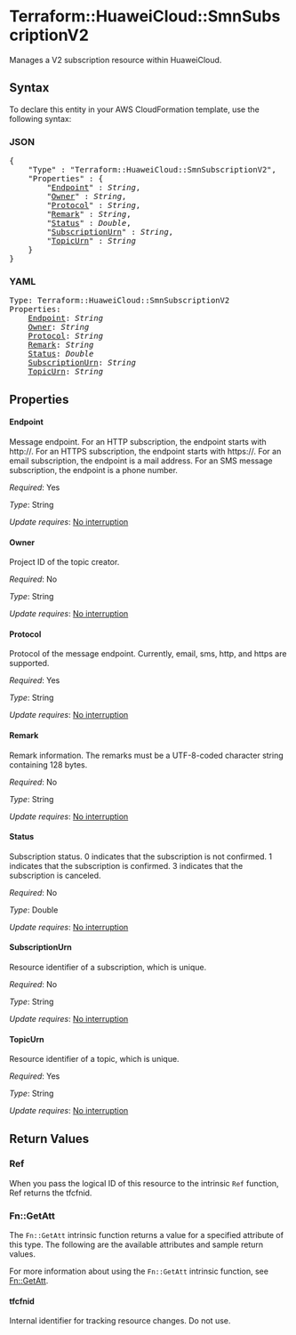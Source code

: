 # Terraform::HuaweiCloud::SmnSubscriptionV2

Manages a V2 subscription resource within HuaweiCloud.

## Syntax

To declare this entity in your AWS CloudFormation template, use the following syntax:

### JSON

<pre>
{
    "Type" : "Terraform::HuaweiCloud::SmnSubscriptionV2",
    "Properties" : {
        "<a href="#endpoint" title="Endpoint">Endpoint</a>" : <i>String</i>,
        "<a href="#owner" title="Owner">Owner</a>" : <i>String</i>,
        "<a href="#protocol" title="Protocol">Protocol</a>" : <i>String</i>,
        "<a href="#remark" title="Remark">Remark</a>" : <i>String</i>,
        "<a href="#status" title="Status">Status</a>" : <i>Double</i>,
        "<a href="#subscriptionurn" title="SubscriptionUrn">SubscriptionUrn</a>" : <i>String</i>,
        "<a href="#topicurn" title="TopicUrn">TopicUrn</a>" : <i>String</i>
    }
}
</pre>

### YAML

<pre>
Type: Terraform::HuaweiCloud::SmnSubscriptionV2
Properties:
    <a href="#endpoint" title="Endpoint">Endpoint</a>: <i>String</i>
    <a href="#owner" title="Owner">Owner</a>: <i>String</i>
    <a href="#protocol" title="Protocol">Protocol</a>: <i>String</i>
    <a href="#remark" title="Remark">Remark</a>: <i>String</i>
    <a href="#status" title="Status">Status</a>: <i>Double</i>
    <a href="#subscriptionurn" title="SubscriptionUrn">SubscriptionUrn</a>: <i>String</i>
    <a href="#topicurn" title="TopicUrn">TopicUrn</a>: <i>String</i>
</pre>

## Properties

#### Endpoint

Message endpoint.
For an HTTP subscription, the endpoint starts with http\://.
For an HTTPS subscription, the endpoint starts with https\://.
For an email subscription, the endpoint is a mail address.
For an SMS message subscription, the endpoint is a phone number.

_Required_: Yes

_Type_: String

_Update requires_: [No interruption](https://docs.aws.amazon.com/AWSCloudFormation/latest/UserGuide/using-cfn-updating-stacks-update-behaviors.html#update-no-interrupt)

#### Owner

Project ID of the topic creator.

_Required_: No

_Type_: String

_Update requires_: [No interruption](https://docs.aws.amazon.com/AWSCloudFormation/latest/UserGuide/using-cfn-updating-stacks-update-behaviors.html#update-no-interrupt)

#### Protocol

Protocol of the message endpoint. Currently, email,
sms, http, and https are supported.

_Required_: Yes

_Type_: String

_Update requires_: [No interruption](https://docs.aws.amazon.com/AWSCloudFormation/latest/UserGuide/using-cfn-updating-stacks-update-behaviors.html#update-no-interrupt)

#### Remark

Remark information. The remarks must be a UTF-8-coded
character string containing 128 bytes.

_Required_: No

_Type_: String

_Update requires_: [No interruption](https://docs.aws.amazon.com/AWSCloudFormation/latest/UserGuide/using-cfn-updating-stacks-update-behaviors.html#update-no-interrupt)

#### Status

Subscription status.
0 indicates that the subscription is not confirmed.
1 indicates that the subscription is confirmed.
3 indicates that the subscription is canceled.

_Required_: No

_Type_: Double

_Update requires_: [No interruption](https://docs.aws.amazon.com/AWSCloudFormation/latest/UserGuide/using-cfn-updating-stacks-update-behaviors.html#update-no-interrupt)

#### SubscriptionUrn

Resource identifier of a subscription, which
is unique.

_Required_: No

_Type_: String

_Update requires_: [No interruption](https://docs.aws.amazon.com/AWSCloudFormation/latest/UserGuide/using-cfn-updating-stacks-update-behaviors.html#update-no-interrupt)

#### TopicUrn

Resource identifier of a topic, which is unique.

_Required_: Yes

_Type_: String

_Update requires_: [No interruption](https://docs.aws.amazon.com/AWSCloudFormation/latest/UserGuide/using-cfn-updating-stacks-update-behaviors.html#update-no-interrupt)

## Return Values

### Ref

When you pass the logical ID of this resource to the intrinsic `Ref` function, Ref returns the tfcfnid.

### Fn::GetAtt

The `Fn::GetAtt` intrinsic function returns a value for a specified attribute of this type. The following are the available attributes and sample return values.

For more information about using the `Fn::GetAtt` intrinsic function, see [Fn::GetAtt](https://docs.aws.amazon.com/AWSCloudFormation/latest/UserGuide/intrinsic-function-reference-getatt.html).

#### tfcfnid

Internal identifier for tracking resource changes. Do not use.

